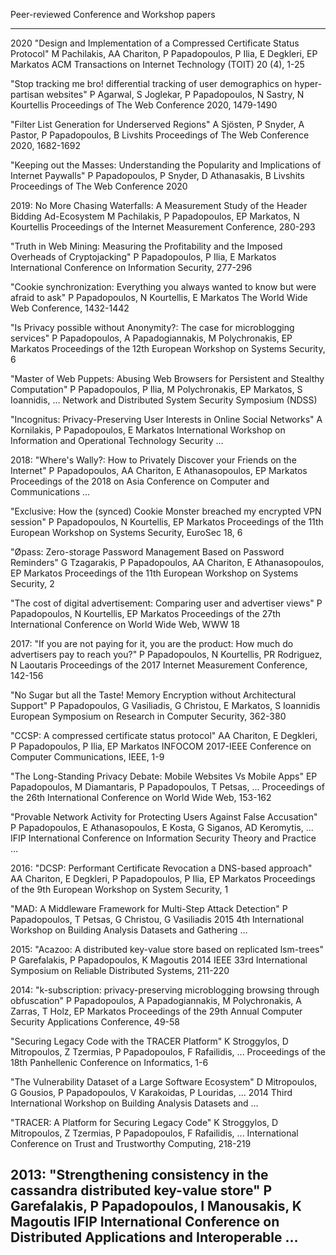 Peer-reviewed Conference and Workshop papers

---
2020
"Design and Implementation of a Compressed Certificate Status Protocol"
M Pachilakis, AA Chariton, P Papadopoulos, P Ilia, E Degkleri, EP Markatos
ACM Transactions on Internet Technology (TOIT) 20 (4), 1-25

"Stop tracking me bro! differential tracking of user demographics on hyper-partisan websites"
P Agarwal, S Joglekar, P Papadopoulos, N Sastry, N Kourtellis
Proceedings of The Web Conference 2020, 1479-1490

"Filter List Generation for Underserved Regions"
A Sjösten, P Snyder, A Pastor, P Papadopoulos, B Livshits
Proceedings of The Web Conference 2020, 1682-1692

"Keeping out the Masses: Understanding the Popularity and Implications of Internet Paywalls"
P Papadopoulos, P Snyder, D Athanasakis, B Livshits
Proceedings of The Web Conference 2020

2019:
No More Chasing Waterfalls: A Measurement Study of the Header Bidding Ad-Ecosystem
M Pachilakis, P Papadopoulos, EP Markatos, N Kourtellis
Proceedings of the Internet Measurement Conference, 280-293

"Truth in Web Mining: Measuring the Profitability and the Imposed Overheads of Cryptojacking"
P Papadopoulos, P Ilia, E Markatos
International Conference on Information Security, 277-296

"Cookie synchronization: Everything you always wanted to know but were afraid to ask"
P Papadopoulos, N Kourtellis, E Markatos
The World Wide Web Conference, 1432-1442

"Is Privacy possible without Anonymity?: The case for microblogging services"
P Papadopoulos, A Papadogiannakis, M Polychronakis, EP Markatos
Proceedings of the 12th European Workshop on Systems Security, 6

"Master of Web Puppets: Abusing Web Browsers for Persistent and Stealthy Computation"
P Papadopoulos, P Ilia, M Polychronakis, EP Markatos, S Ioannidis, ...
Network and Distributed System Security Symposium (NDSS)

"Incognitus: Privacy-Preserving User Interests in Online Social Networks"
A Kornilakis, P Papadopoulos, E Markatos
International Workshop on Information and Operational Technology Security …

2018:
"Where's Wally?: How to Privately Discover your Friends on the Internet"
P Papadopoulos, AA Chariton, E Athanasopoulos, EP Markatos
Proceedings of the 2018 on Asia Conference on Computer and Communications …

"Exclusive: How the (synced) Cookie Monster breached my encrypted VPN session"
P Papadopoulos, N Kourtellis, EP Markatos
Proceedings of the 11th European Workshop on Systems Security, EuroSec 18, 6

"Øpass: Zero-storage Password Management Based on Password Reminders"
G Tzagarakis, P Papadopoulos, AA Chariton, E Athanasopoulos, EP Markatos
Proceedings of the 11th European Workshop on Systems Security, 2

"The cost of digital advertisement: Comparing user and advertiser views"
P Papadopoulos, N Kourtellis, EP Markatos
Proceedings of the 27th International Conference on World Wide Web, WWW 18

2017:
"If you are not paying for it, you are the product: How much do advertisers pay to reach you?"
P Papadopoulos, N Kourtellis, PR Rodriguez, N Laoutaris
Proceedings of the 2017 Internet Measurement Conference, 142-156

"No Sugar but all the Taste! Memory Encryption without Architectural Support"
P Papadopoulos, G Vasiliadis, G Christou, E Markatos, S Ioannidis
European Symposium on Research in Computer Security, 362-380

"CCSP: A compressed certificate status protocol"
AA Chariton, E Degkleri, P Papadopoulos, P Ilia, EP Markatos
INFOCOM 2017-IEEE Conference on Computer Communications, IEEE, 1-9

"The Long-Standing Privacy Debate: Mobile Websites Vs Mobile Apps"
EP Papadopoulos, M Diamantaris, P Papadopoulos, T Petsas, ...
Proceedings of the 26th International Conference on World Wide Web, 153-162

"Provable Network Activity for Protecting Users Against False Accusation"
P Papadopoulos, E Athanasopoulos, E Kosta, G Siganos, AD Keromytis, ...
IFIP International Conference on Information Security Theory and Practice …

2016:
"DCSP: Performant Certificate Revocation a DNS-based approach"
AA Chariton, E Degkleri, P Papadopoulos, P Ilia, EP Markatos
Proceedings of the 9th European Workshop on System Security, 1

"MAD: A Middleware Framework for Multi-Step Attack Detection"
P Papadopoulos, T Petsas, G Christou, G Vasiliadis
2015 4th International Workshop on Building Analysis Datasets and Gathering …

2015:
"Acazoo: A distributed key-value store based on replicated lsm-trees"
P Garefalakis, P Papadopoulos, K Magoutis
2014 IEEE 33rd International Symposium on Reliable Distributed Systems, 211-220

2014:
"k-subscription: privacy-preserving microblogging browsing through obfuscation"
P Papadopoulos, A Papadogiannakis, M Polychronakis, A Zarras, T Holz, EP Markatos
Proceedings of the 29th Annual Computer Security Applications Conference, 49-58

"Securing Legacy Code with the TRACER Platform"
K Stroggylos, D Mitropoulos, Z Tzermias, P Papadopoulos, F Rafailidis, ...
Proceedings of the 18th Panhellenic Conference on Informatics, 1-6

"The Vulnerability Dataset of a Large Software Ecosystem"
D Mitropoulos, G Gousios, P Papadopoulos, V Karakoidas, P Louridas, ...
2014 Third International Workshop on Building Analysis Datasets and …

"TRACER: A Platform for Securing Legacy Code"
K Stroggylos, D Mitropoulos, Z Tzermias, P Papadopoulos, F Rafailidis, ...
International Conference on Trust and Trustworthy Computing, 218-219

2013:
"Strengthening consistency in the cassandra distributed key-value store"
P Garefalakis, P Papadopoulos, I Manousakis, K Magoutis
IFIP International Conference on Distributed Applications and Interoperable …
---